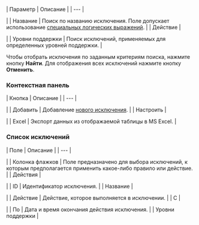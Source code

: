| Параметр | Описание |
| --- |

|
| Название | Поиск по названию исключения. Поле допускает использование [специальных логических выражений](https://dev.1c-bitrix.ru/api_help/main/general/filter.php). |
| Действие |

|
| Уровни поддержки | Поиск исключений, применяемых для определенных уровней поддержки. |

Чтобы отобрать исключения по заданным критериям поиска, нажмите кнопку **Найти**. Для отображения всех исключений нажмите кнопку **Отменить**.

### Контекстная панель

| Кнопка | Описание |
| --- |

|
| Добавить | Добавление [нового исключения](/user_help/service/support/ticket_timetable/ticket_holidays_edit.php). |
| Настроить |

|
| Excel | Экспорт данных из отображаемой таблицы в MS Excel. |

### Список исключений

| Поле | Описание |
| --- |

|
| Колонка флажков | Поле предназначено для выбора исключений, к которым предполагается применить какое-либо правило или действие. |
| Действия |

|
| ID | Идентификатор исключения. |
| Название |

|
| Действие | Действие, которое выполняется в исключении. |
| С |

|
| По | Дата и время окончания действия исключения. |
| Уровни поддержки |